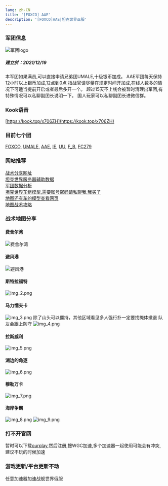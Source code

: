```yaml
---
lang: zh-CN
title: '[FOXCO] AAE'
description: '[FOXCO]AAE|坦克世界亚服'
---
```


### 军团信息

![军团logo](./img/logo.png)

[//]: # (### [FOXCO] AAE)

##### 建立於：2021/12/19

本军团如果满员,可以直接申请兄弟团UMALE,十级银币加成。
AAE军团每天保持12小时以上银币加成,12点到0点
指战官请尽量在规定时间开加成,在线人数多的情况下可适当提前开启或者最后多开一个。
超过15天不上线会被暂时清理出军团,有特殊情况可以私聊副团长说明一下。
国人玩家可以私聊副团长进微信群。

### Kook语音

[https://kook.top/x706ZH](https://kook.top/x706ZH)

### 目前七个团

[FOXCO](https://asia.wargaming.net/clans/wot/2000016612/),
[UMALE](https://asia.wargaming.net/clans/wot/2000012921/),
[AAE](https://asia.wargaming.net/clans/wot/2000017515/),
[IE](https://asia.wargaming.net/clans/wot/2000017683/),
[UU](https://asia.wargaming.net/clans/wot/2000014025/),
[F_B](https://asia.wargaming.net/clans/wot/2000017841/),
[FC279](https://asia.wargaming.net/clans/wot/2000017843/)

### 网站推荐

[战术分享网址](https://stratsketch.com/)  
[坦克世界服务器辅助数据](https://wgstatus.com/wot)  
[军团数据分析](https://clantools.us/)  
[坦克世界车组模型,需要账号密码请私聊我.我买了](https://gamemodels3d.com/games/worldoftanks/)  
[地图还有车的模型查看网页](https://wotinspector.com/zh-hans/shop)  
[地图战术攻略](https://wotguru.com/)

### 战术地图分享

#### 费舍尔湾

![费舍尔湾](img.png)

#### 避风港

![避风港](img_1.png)

#### 斯特拉福特

![img_2.png](img_2.png)

#### 马力懦夫卡

![img_3.png](img_3.png)
除了山头可以僵持，其他区域看见多人强行扑一定要找掩体撤退 队友会跟上防守
![img_4.png](img_4.png)

#### 拉斯威利

![img_5.png](img_5.png)

#### 湖边的角逐

![img_6.png](img_6.png)

#### 穆勒万卡

![img_7.png](img_7.png)

#### 海岸争霸

![img_8.png](img_8.png)
![img_9.png](img_9.png)

### 打不开官网

暂时可以下载[ourplay](https://www.ourplay.net/download/),然后注册,搜WGC加速,多个加速器一起使用可能会有冲突,建议不玩的时候加速

### 游戏更新/平台更新不动

任意加速器加速战舰世界俄服